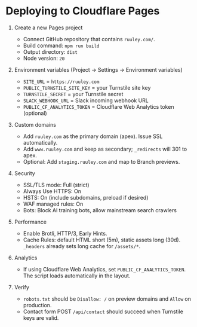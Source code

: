 # Deploying to Cloudflare Pages

1. Create a new Pages project
   - Connect GitHub repository that contains `ruuley.com/`.
   - Build command: `npm run build`
   - Output directory: `dist`
   - Node version: `20`

2. Environment variables (Project → Settings → Environment variables)
   - `SITE_URL` = `https://ruuley.com`
   - `PUBLIC_TURNSTILE_SITE_KEY` = your Turnstile site key
   - `TURNSTILE_SECRET` = your Turnstile secret
   - `SLACK_WEBHOOK_URL` = Slack incoming webhook URL
   - `PUBLIC_CF_ANALYTICS_TOKEN` = Cloudflare Web Analytics token (optional)

3. Custom domains
   - Add `ruuley.com` as the primary domain (apex). Issue SSL automatically.
   - Add `www.ruuley.com` and keep as secondary; `_redirects` will 301 to apex.
   - Optional: Add `staging.ruuley.com` and map to Branch previews.

4. Security
   - SSL/TLS mode: Full (strict)
   - Always Use HTTPS: On
   - HSTS: On (include subdomains, preload if desired)
   - WAF managed rules: On
   - Bots: Block AI training bots, allow mainstream search crawlers

5. Performance
   - Enable Brotli, HTTP/3, Early Hints.
   - Cache Rules: default HTML short (5m), static assets long (30d). `_headers` already sets long cache for `/assets/*`.

6. Analytics
   - If using Cloudflare Web Analytics, set `PUBLIC_CF_ANALYTICS_TOKEN`. The script loads automatically in the layout.

7. Verify
   - `robots.txt` should be `Disallow: /` on preview domains and `Allow` on production.
   - Contact form POST `/api/contact` should succeed when Turnstile keys are valid.
